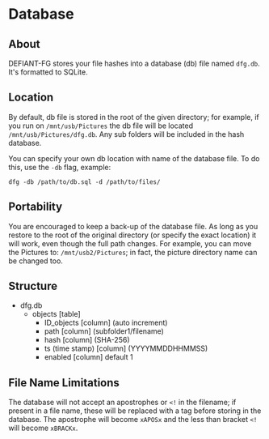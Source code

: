 # Database

## About

DEFIANT-FG stores your file hashes into a database (db) file named `dfg.db`. It's formatted to SQLite. 

## Location

By default, db file is stored in the root of the given directory; for example, if you run on `/mnt/usb/Pictures` the db file will be located `/mnt/usb/Pictures/dfg.db`. Any sub folders will be included in the hash database.

You can specify your own db location with name of the database file. To do this, use the `-db` flag, example:

	dfg -db /path/to/db.sql -d /path/to/files/


## Portability

You are encouraged to keep a back-up of the database file. As long as you restore to the root of the original directory (or specify the exact location) it will work, even though the full path changes. For example, you can move the Pictures to: `/mnt/usb2/Pictures`; in fact, the picture directory name can be changed too.

## Structure

* dfg.db
	* objects [table]
		* ID_objects [column] (auto increment)
		* path [column] (subfolder1/filename)
		* hash [column] (SHA-256)
		* ts (time stamp) [column] (YYYYMMDDHHMMSS)
		* enabled [column] default 1

## File Name Limitations

The database will not accept an apostrophes or `<!` in the filename; if present in a file name, these will be replaced with a tag before storing in the database. The apostrophe will become `xAPOSx` and the less than bracket `<!` will become `xBRACKx`.